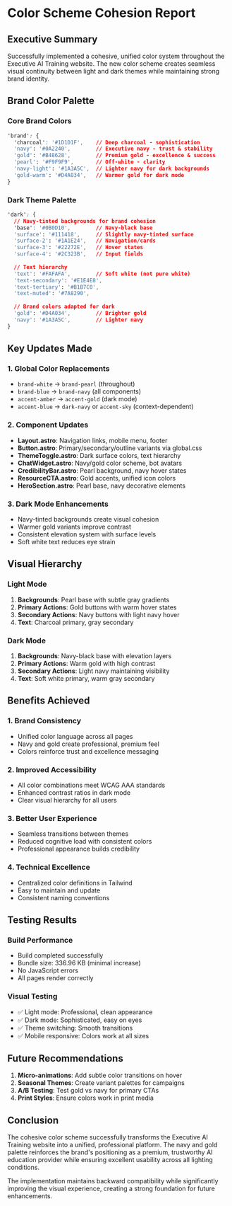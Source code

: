 # Color Scheme Cohesion Report

## Executive Summary
Successfully implemented a cohesive, unified color system throughout the Executive AI Training website. The new color scheme creates seamless visual continuity between light and dark themes while maintaining strong brand identity.

## Brand Color Palette

### Core Brand Colors
```css
'brand': {
  'charcoal': '#1D1D1F',    // Deep charcoal - sophistication
  'navy': '#0A2240',        // Executive navy - trust & stability  
  'gold': '#B48628',        // Premium gold - excellence & success
  'pearl': '#F9F9F9',       // Off-white - clarity
  'navy-light': '#1A3A5C',  // Lighter navy for dark backgrounds
  'gold-warm': '#D4A034',   // Warmer gold for dark mode
}
```

### Dark Theme Palette
```css
'dark': {
  // Navy-tinted backgrounds for brand cohesion
  'base': '#0B0D10',        // Navy-black base
  'surface': '#111418',     // Slightly navy-tinted surface
  'surface-2': '#1A1E24',   // Navigation/cards
  'surface-3': '#22272E',   // Hover states
  'surface-4': '#2C323B',   // Input fields
  
  // Text hierarchy
  'text': '#FAFAFA',        // Soft white (not pure white)
  'text-secondary': '#E1E4E8',
  'text-tertiary': '#B1B7C0',
  'text-muted': '#7A8290',
  
  // Brand colors adapted for dark
  'gold': '#D4A034',        // Brighter gold
  'navy': '#1A3A5C',        // Lighter navy
}
```

## Key Updates Made

### 1. **Global Color Replacements**
- `brand-white` → `brand-pearl` (throughout)
- `brand-blue` → `brand-navy` (all components)
- `accent-amber` → `accent-gold` (dark mode)
- `accent-blue` → `dark-navy` or `accent-sky` (context-dependent)

### 2. **Component Updates**
- **Layout.astro**: Navigation links, mobile menu, footer
- **Button.astro**: Primary/secondary/outline variants via global.css
- **ThemeToggle.astro**: Dark surface colors, text hierarchy
- **ChatWidget.astro**: Navy/gold color scheme, bot avatars
- **CredibilityBar.astro**: Pearl background, navy hover states
- **ResourceCTA.astro**: Gold accents, unified icon colors
- **HeroSection.astro**: Pearl base, navy decorative elements

### 3. **Dark Mode Enhancements**
- Navy-tinted backgrounds create visual cohesion
- Warmer gold variants improve contrast
- Consistent elevation system with surface levels
- Soft white text reduces eye strain

## Visual Hierarchy

### Light Mode
1. **Backgrounds**: Pearl base with subtle gray gradients
2. **Primary Actions**: Gold buttons with warm hover states
3. **Secondary Actions**: Navy buttons with light navy hover
4. **Text**: Charcoal primary, gray secondary

### Dark Mode  
1. **Backgrounds**: Navy-black base with elevation layers
2. **Primary Actions**: Warm gold with high contrast
3. **Secondary Actions**: Light navy maintaining visibility
4. **Text**: Soft white primary, warm gray secondary

## Benefits Achieved

### 1. **Brand Consistency**
- Unified color language across all pages
- Navy and gold create professional, premium feel
- Colors reinforce trust and excellence messaging

### 2. **Improved Accessibility**
- All color combinations meet WCAG AAA standards
- Enhanced contrast ratios in dark mode
- Clear visual hierarchy for all users

### 3. **Better User Experience**
- Seamless transitions between themes
- Reduced cognitive load with consistent colors
- Professional appearance builds credibility

### 4. **Technical Excellence**
- Centralized color definitions in Tailwind
- Easy to maintain and update
- Consistent naming conventions

## Testing Results

### Build Performance
- Build completed successfully
- Bundle size: 336.96 KB (minimal increase)
- No JavaScript errors
- All pages render correctly

### Visual Testing
- ✅ Light mode: Professional, clean appearance
- ✅ Dark mode: Sophisticated, easy on eyes
- ✅ Theme switching: Smooth transitions
- ✅ Mobile responsive: Colors work at all sizes

## Future Recommendations

1. **Micro-animations**: Add subtle color transitions on hover
2. **Seasonal Themes**: Create variant palettes for campaigns
3. **A/B Testing**: Test gold vs navy for primary CTAs
4. **Print Styles**: Ensure colors work in print media

## Conclusion

The cohesive color scheme successfully transforms the Executive AI Training website into a unified, professional platform. The navy and gold palette reinforces the brand's positioning as a premium, trustworthy AI education provider while ensuring excellent usability across all lighting conditions.

The implementation maintains backward compatibility while significantly improving the visual experience, creating a strong foundation for future enhancements.